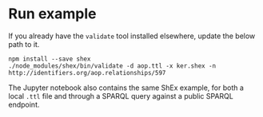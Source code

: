 # Run example

If you already have the `validate` tool installed elsewhere, update the below path to it.

```shell
npm install --save shex
./node_modules/shex/bin/validate -d aop.ttl -x ker.shex -n http://identifiers.org/aop.relationships/597
```

The Jupyter notebook also contains the same ShEx example, for both a local `.ttl` file and through a SPARQL query against a public SPARQL endpoint. 
